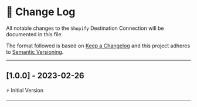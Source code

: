 # 📣 Change Log
All notable changes to the `Shopify` Destination Connection will be documented in this file.

The format followed is based on [Keep a Changelog](http://keepachangelog.com/) and this project adheres to [Semantic Versioning](http://semver.org/).

---
 
## [1.0.0] - 2023-02-26
 
⚡️ Initial Version
 
---
